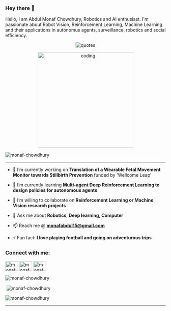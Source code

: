 ### Hey there 👋
Hello, I am Abdul Monaf Chowdhury, Robotics and AI enthusiast. I'm passionate about Robot Vision, Reinforcement Learning, Machine Learning and their applications in autonomus agents, surveillance, robotics and social efficiency.

<!-- <img align="right" alt="research" width="400" src="https://thumbs.gfycat.com/EvilNextDevilfish-small.gif"> -->
<!-- <iframe src="https://giphy.com/embed/a5viI92PAF89q" width="480" height="331" style="" frameBorder="0" class="giphy-embed" allowFullScreen></iframe><p><a href="https://giphy.com/gifs/reaction-a5viI92PAF89q">via GIPHY</a></p> -->
<p align="center"><img src="https://quotes-github-readme.vercel.app/api?type=horizontal&theme=tokyonight" alt="quotes" /></p>

<!-- <p align="left"> <img src="https://komarev.com/ghpvc/?username=fokhruli&label=Profile%20views&color=0e75b6&style=flat" alt="monaf-chowdhury" /> </p> -->
<p align="center">
  <img src="https://media3.giphy.com/media/v1.Y2lkPTc5MGI3NjExcWZpaXY2dG50ODhnaWRlcDBhYjZ3M3hibWVzZWNpYmswZ3FpOTRuaCZlcD12MV9pbnRlcm5hbF9naWZfYnlfaWQmY3Q9Zw/a5viI92PAF89q/giphy.webp" alt="coding" width="300"/>
</p>
<p align="left"> <img src="https://komarev.com/ghpvc/?username=monaf-chowdhury&label=Profile%20views&color=0e75b6&style=flat" alt="monaf-chowdhury" /> </p>


<!--
**monaf-chowdhury/monaf-chowdhury** is a ✨ _special_ ✨ repository because its `README.md` (this file) appears on your GitHub profile.

Here are some ideas to get you started:

- 🔭 I’m currently working on ...
- 🌱 I’m currently learning ...
- 👯 I’m looking to collaborate on ...
- 🤔 I’m looking for help with ...
- 💬 Ask me about ...
- 📫 How to reach me: ...
- 😄 Pronouns: ...
- ⚡ Fun fact: ...

## Reach me here
<a href="https://twitter.com/fokhrul_i" target="_blank">
  <img src="https://github.com/fokhruli/fokhruli/blob/main/twitter.svg?raw=true" alt="My Twitter Profile" height="35" width="35">
</a>
<!--<a href="https://medium.com/@buabajerry" target="_blank">
  <img src="https://github.com/buabaj/buabaj/blob/master/medium.svg?raw=true" alt="My Medium Profile" height="35" width="35">
</a>
<a href="https://www.linkedin.com/in/fokhrul-islam/" target="_blank">
  <img src="https://github.com/fokhruli/fokhruli/blob/main/linkedin.svg?raw=true" alt="My LinkedIn Profile" height="35" width="35">
</a>
<a href="https://www.facebook.com/FOKHRUL.DU" target="_blank">
  <img src="https://github.com/fokhruli/fokhruli/blob/main/facebook.svg?raw=true" alt="My Facebook Profile" height="35" width="35">
</a>


## You can email me about any query.
* Mail me @ [fokhrul.rmedu@gmail.com](mailto:fokhrul.rmedu@gmail.com)
-->

---

- 🔭 I’m currently working on **Translation of a Wearable Fetal Movement Monitor towards Stillbirth Prevention** funded by 'Wellcome Leap'

- 🌱 I’m currently learning **Multi-agent Deep Reinforcement Learning to design policies for autonomous agents**

- 👯 I’m willing to collaborate on **Reinforcement Learning or Machine Vision research projects**

- 💬 Ask me about **Robotics, Deep learning, Computer**

- 📫 Reach me @ **monafabdul15@gmail.com**

- ⚡ Fun fact: **I love playing football and going on adventurous trips**

<h3 align="left">Connect with me:</h3>
<p align="left">
<a href="https://x.com/monaf_chowdhury" target="blank"><img align="center" src="https://raw.githubusercontent.com/rahuldkjain/github-profile-readme-generator/master/src/images/icons/Social/twitter.svg" alt="monaf_twitter" height="30" width="40" /></a>
<a href="https://www.linkedin.com/in/monaf-chowdhury/" target="blank"><img align="center" src="https://raw.githubusercontent.com/rahuldkjain/github-profile-readme-generator/master/src/images/icons/Social/linked-in-alt.svg" alt="monaf_linked_in" height="30" width="40" /></a>
<a href="https://www.facebook.com/abdul.monaf.9461" target="_blank"><img align="center" src="https://raw.githubusercontent.com/rahuldkjain/github-profile-readme-generator/master/src/images/icons/Social/facebook.svg?raw=true" alt="monaf_fb" height="30" width="40"></a>
<!-- <a href="https://discord.gg/840008061934501918" target="_blank"><img align="center" src="https://raw.githubusercontent.com/rahuldkjain/github-profile-readme-generator/master/src/images/icons/Social/discord.svg?raw=true" alt="My discord ID" height="30" width="40"></a> -->
</p>


<!-- [![Monaf's github activity graph](https://github-readme-activity-graph.vercel.app/graph?username=fokhruli&theme=tokyonight)](https://github.com/fokhruli) -->

<!-- <p><img align="center" src="https://github-readme-stats.vercel.app/api/top-langs?username=fokhruli&show_icons=true&locale=en&layout=compact&theme=tokyonight" alt="fokhruli" /></p> 

<p>&nbsp;<img align="center" src="https://github-readme-stats.vercel.app/api?username=fokhruli&show_icons=true&locale=en&theme=tokyonight" alt="fokhruli" /></p>

<p><img align="center" src="https://github-readme-streak-stats.herokuapp.com/?user=fokhruli&" alt="fokhruli" /></p> -->

<p><img align="center" src="https://github-readme-stats.vercel.app/api/top-langs?username=monaf-chowdhury&show_icons=true&locale=en&layout=compact&theme=tokyonight" alt="monaf-chowdhury" /></p>

<p>&nbsp;<img align="center" src="https://github-readme-stats.vercel.app/api?username=monaf-chowdhury&show_icons=true&locale=en&theme=tokyonight" alt="monaf-chowdhury" /></p>

<p><img align="center" src="https://github-readme-streak-stats.herokuapp.com/?user=monaf-chowdhury&" alt="monaf-chowdhury" /></p>

---
